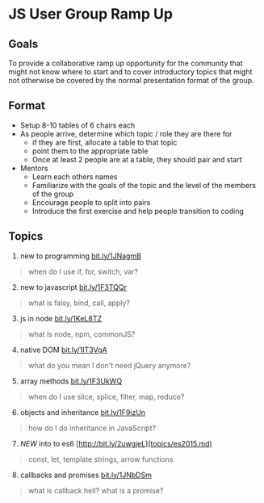 # JS User Group Ramp Up

## Goals
To provide a collaborative ramp up opportunity for the community that might not know where to start and to cover introductory topics that might not otherwise be covered by the normal presentation format of the group.

## Format
- Setup 8-10 tables of 6 chairs each
- As people arrive, determine which topic / role they are there for
  - if they are first, allocate a table to that topic
  - point them to the appropriate table
  - Once at least 2 people are at a table, they should pair and start
- Mentors
	- Learn each others names
	- Familiarize with the goals of the topic and the level of the members of the group
	- Encourage people to split into pairs
	- Introduce the first exercise and help people transition to coding

## Topics
1. new to programming [bit.ly/1JNagmB](topics/new-to-programming.md)
> when do I use if, for, switch, var?

2. new to javascript [bit.ly/1F3TQQr](topics/new-to-js.md)
> what is falsy, bind, call, apply?

3. js in node [bit.ly/1KeL8TZ](topics/js-in-node.md)
> what is node, npm, commonJS?

4. native DOM [bit.ly/1IT3VqA](topics/native-dom.md)
> what do you mean I don't need jQuery anymore?

5. array methods [bit.ly/1F3UkWQ](topics/array-methods.md)
> when do I use slice, splice, filter, map, reduce?

6. objects and inheritance [bit.ly/1F9izUn](topics/objects-inheritance.md)
> how do I do inheritance in JavaScript?

7. *NEW* into to es6 [http://bit.ly/2uwgjeL](topics/es2015.md) 
> const, let, template strings, arrow functions

8. callbacks and promises [bit.ly/1JNbDSm](topics/promises.md)
> what is callback hell? what is a promise?
